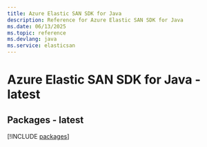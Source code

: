 ```yaml
---
title: Azure Elastic SAN SDK for Java
description: Reference for Azure Elastic SAN SDK for Java
ms.date: 06/13/2025
ms.topic: reference
ms.devlang: java
ms.service: elasticsan
---
```

# Azure Elastic SAN SDK for Java - latest
## Packages - latest
[!INCLUDE [packages](elastic-san-index.md)]